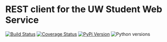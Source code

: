 # REST client for the UW Student Web Service

[![Build Status](https://api.travis-ci.org/uw-it-aca/uw-restclients-sws.svg?branch=master)](https://travis-ci.org/uw-it-aca/uw-restclients-sws)
[![Coverage Status](https://coveralls.io/repos/github/uw-it-aca/uw-restclients-sws/badge.svg?branch=master)](https://coveralls.io/github/uw-it-aca/uw-restclients-sws?branch=master)
[![PyPi Version](https://img.shields.io/pypi/v/uw-restclients-sws.svg)](https://pypi.python.org/pypi/uw-restclients-sws)
![Python versions](https://img.shields.io/pypi/pyversions/uw-restclients-sws.svg)

